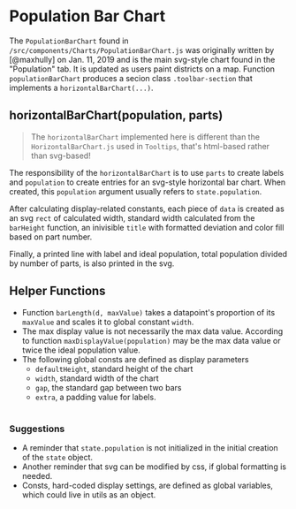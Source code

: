 # Population Bar Chart

The `PopulationBarChart` found in `/src/components/Charts/PopulationBarChart.js`
was originally written by [@maxhully] on Jan. 11, 2019 and is the main svg-style
chart found in the "Population" tab. It is updated as users paint districts
on a map. Function `populationBarChart` produces a secion class `.toolbar-section`
that implements a `horizontalBarChart(...)`.

## horizontalBarChart(population, parts)

> The `horizontalBarChart` implemented here is different than the `HorizontalBarChart.js`
used in `Tooltips`, that's html-based rather than svg-based! 

The responsibility of the `horizontalBarChart` is to use `parts` to create labels
and `population` to create entries for an svg-style horizontal bar chart. When created,
this `population` argument usually refers to `state.population`.

After calculating display-related constants, each piece of `data` is created as
an svg `rect` of calculated width, standard width calculated from the `barHeight`
function, an inivisible `title` with formatted deviation and color fill based on
part number. 

Finally, a printed line with label and ideal population, total population divided
by number of parts, is also printed in the svg. 

## Helper Functions

- Function `barLength(d, maxValue)` takes a datapoint's proportion of its
`maxValue` and scales it to global constant `width`. 
- The max display value is not necessarily the max data value. According to function
`maxDisplayValue(population)` may be the max data value or twice the ideal population
value. 
- The following global consts are defined as display parameters
   - `defaultHeight`, standard height of the chart
   - `width`, standard width of the chart
   - `gap`, the standard gap between two bars
   - `extra`, a padding value for labels.

# # 

### Suggestions

- A reminder that `state.population` is not initialized in the initial creation
of the `state` object.
- Another reminder that svg can be modified by css, if global formatting is needed.
- Consts, hard-coded display settings, are defined as global variables, which could
live in utils as an object.
